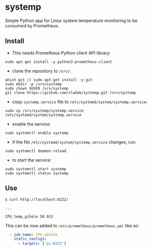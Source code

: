 # systemp

Simple Python app for Linux system temperature monitoring to be consumed
by Prometheus.

## Install

- This needs Prometheus Python client API library:
```
sudo apt-get install -y python3-prometheus-client
```
- clone the repository to `/srv/`:
```
which git || sudo apt-get install -y git
sudo mkdir -p /srv/systemp
sudo chown $USER /srv/systemp
git clone https://github.com/vladak/systemp.git /srv/systemp
```
- copy `systemp.service` file to `/etc/systemd/system/systemp.service`:
```
sudo cp /srv/systemp/systemp.service /etc/systemd/system/systemp.service
```
- enable the service:
```
sudo systemctl enable systemp
```
- if the file `/etc/systemd/system/systemp.service` changes, run:
```
sudo systemctl daemon-reload
```
- to start the service:
```
sudo systemctl start systemp
sudo systemctl status systemp
```

## Use
```
$ curl http://localhost:8222/

...

CPU_temp_pihole 58.913
```

This can be now added to `/etc/prometheus/prometheus.yml` like so:
```yml
  - job_name: CPU_pihole
    static_configs:
      - targets: ['pi:8222']
```
